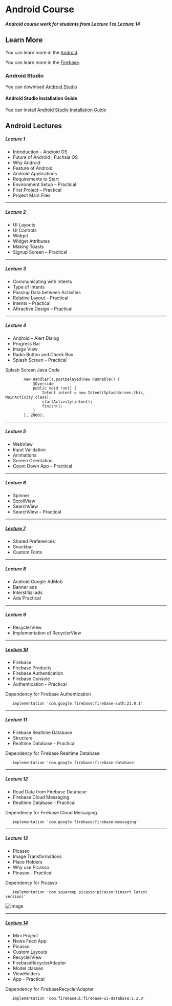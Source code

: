# Android Course
##### Android course work for students from Lecture 1 to Lecture 14

## Learn More

You can learn more in the [Android](https://developer.android.com/).

You can learn more in the [Firebase](https://firebase.google.com/docs).

### Android Studio

You can download [Android Studio](https://developer.android.com/studio)

#### Android Studio Installation Guide
 
You can install [Android Studio Installation Guide](https://developer.android.com/studio/install)


## Android Lectures

##### Lecture 1

- Introduction – Android OS
- Future of Android | Fuchsia OS
- Why Android
- Feature of Android
- Android Applications
- Requirements to Start
- Environment Setup – Practical
- First Project – Practical
- Project Main Files
<hr>

##### Lecture 2

- UI Layouts
- UI Controls
- Widget
- Widget Attributes
- Making Toasts
- Signup Screen – Practical
<hr>

##### Lecture 3

- Communicating with Intents
- Type of Intents
- Passing Data between Activities
- Relative Layout – Practical
- Intents – Practical
- Attractive Design – Practical
<hr>

##### Lecture 4

- Android – Alert Dialog
- Progress Bar
- Image View
- Radio Button and Check Box
- Splash Screen – Practical

Splash Screen Java Code
```
        new Handler().postDelayed(new Runnable() {
            @Override
            public void run() {
                Intent intent = new Intent(SplashScreen.this, MainActivity.class);
                startActivity(intent);
                finish();
            }
        }, 2000);
```
<hr>


##### Lecture 5

- WebView
- Input Validation
- Animations
- Screen Orientation
- Count Down App – Practical
<hr>

##### Lecture 6

- Spinner
- ScrollView
- SearchView
- SearchView – Practical
<hr>

##### <a href="https://github.com/Zaryab-Programmer/android-course/blob/master/app/src/main/java/com/mitiapps/loginapplecture1/SharedPrefrenceActivity.java">Lecture 7</a>

- Shared Preferences
- Snackbar
- Custom Fonts
<hr>

##### Lecture 8

- Android Google AdMob
- Banner ads
- Interstitial ads
- Ads Practical
<hr>

##### Lecture 9

- RecyclerView
- Implementation of RecyclerView
<hr>

##### <a href="https://github.com/Zaryab-Programmer/android-course/blob/master/app/src/main/java/com/mitiapps/loginapplecture1/FirebaseAuthActivity.java">Lecture 10</a>

- Firebase
- Firebase Products
- Firebase Authentication
- Firebase Console
- Authentication - Practical

Dependency for Firebase Authentication
```
   implementation 'com.google.firebase:firebase-auth:21.0.1'
```
<hr>

##### Lecture 11

- Firebase Realtime Database
- Structure
- Realtime Database - Practical

Dependency for Firebase Realtime Database
```
   implementation 'com.google.firebase:firebase-database'
```
<hr>

##### Lecture 12

- Read Data from Firebase Database
- Firebase Cloud Messaging
- Realtime Database - Practical

Dependency for Firebase Cloud Messaging
```
   implementation 'com.google.firebase:firebase-messaging'
```
<hr>

##### Lecture 13

- Picasso
- Image Transformations
- Place Holders
- Why use Picasso
- Picasso - Practical

Dependency for Picasso
```
   implementation 'com.squareup.picasso:picasso:(insert latest version)'

```
![image](https://user-images.githubusercontent.com/43227117/121642040-681dcf80-caa9-11eb-899e-ac74aad5a38c.png)
<hr>

##### <a href="https://github.com/Zaryab-Programmer/android-course/blob/master/app/src/main/java/com/mitiapps/loginapplecture1/SharedPrefrenceActivity.java">Lecture 14</a>

- Mini Project
- News Feed App
- Picasso
- Custom Layouts
- RecyclerView
- FirebaseRecyclerAdapter
- Model classes
- ViewHolders
- App - Practical

Dependency for FirebaseRecyclerAdapter
```
   implementation 'com.firebaseui:firebase-ui-database:1.2.0'
```

